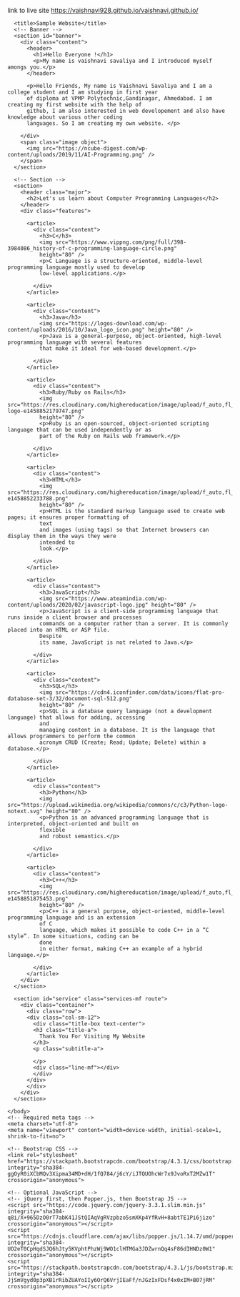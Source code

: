 link to live site https://vaishnavi928.github.io/vaishnavi.github.io/
<!doctype html>
<html lang="en">
  <head>
    <body id="page-top">

      <title>Sample Website</title>
      <!-- Banner -->
      <section id="banner">
        <div class="content">
          <header>
            <h1>Hello Everyone !</h1>
            <p>My name is vaishnavi savaliya and I introduced myself amongs you.</p>
          </header>
  
          <p>Hello Friends, My name is Vaishnavi Savaliya and I am a college student and I am studying in first year
          of diploma at VPMP Polytechnic,Gandinagar, Ahmedabad. I am creating my first website with the help of
          github, I am also interested in web developement and also have knowledge about various other coding
          languages. So I am creating my own website. </p>
  
        </div>
        <span class="image object">
          <img src="https://ncube-digest.com/wp-content/uploads/2019/11/AI-Programming.png" />
        </span>
      </section>
  
      <!-- Section -->
      <section>
        <header class="major">
          <h2>Let's us learn about Computer Programming Languages</h2>
        </header>
        <div class="features">
  
          <article>
            <div class="content">
              <h3>C</h3>
              <img src="https://www.vippng.com/png/full/398-3984086_history-of-c-programming-language-circle.png"
              height="80" />
              <p>C Language is a structure-oriented, middle-level programming language mostly used to develop
              low-level applications.</p>
  
            </div>
          </article>
  
          <article>
            <div class="content">
              <h3>Java</h3>
              <img src="https://logos-download.com/wp-content/uploads/2016/10/Java_logo_icon.png" height="80" />
              <p>Java is a general-purpose, object-oriented, high-level programming language with several features
              that make it ideal for web-based development.</p>
  
            </div>
          </article>
  
          <article>
            <div class="content">
              <h3>Ruby/Ruby on Rails</h3>
              <img src="https://res.cloudinary.com/highereducation/image/upload/f_auto,fl_lossy,q_auto:eco/v1/ComputerScience.org/2015/10/ruby-logo-e1458852179747.png"
              height="80" />
              <p>Ruby is an open-sourced, object-oriented scripting language that can be used independently or as
              part of the Ruby on Rails web framework.</p>
  
            </div>
          </article>
  
          <article>
            <div class="content">
              <h3>HTML</h3>
              <img src="https://res.cloudinary.com/highereducation/image/upload/f_auto,fl_lossy,q_auto:eco/v1/ComputerScience.org/2015/10/HTML5_logo-e1458852233788.png"
              height="80" />
              <p>HTML is the standard markup language used to create web pages; it ensures proper formatting of
              text
              and images (using tags) so that Internet browsers can display them in the ways they were
              intended to
              look.</p>
  
            </div>
          </article>
  
          <article>
            <div class="content">
              <h3>JavaScript</h3>
              <img src="https://www.ateamindia.com/wp-content/uploads/2020/02/javascript-logo.jpg" height="80" />
              <p>JavaScript is a client-side programming language that runs inside a client browser and processes
              commands on a computer rather than a server. It is commonly placed into an HTML or ASP file.
              Despite
              its name, JavaScript is not related to Java.</p>
  
            </div>
          </article>
  
          <article>
            <div class="content">
              <h3>SQL</h3>
              <img src="https://cdn4.iconfinder.com/data/icons/flat-pro-database-set-3/32/document-sql-512.png"
              height="80" />
              <p>SQL is a database query language (not a development language) that allows for adding, accessing
              and
              managing content in a database. It is the language that allows programmers to perform the common
              acronym CRUD (Create; Read; Update; Delete) within a database.</p>
  
            </div>
          </article>
  
          <article>
            <div class="content">
              <h3>Python</h3>
              <img src="https://upload.wikimedia.org/wikipedia/commons/c/c3/Python-logo-notext.svg" height="80" />
              <p>Python is an advanced programming language that is interpreted, object-oriented and built on
              flexible
              and robust semantics.</p>
  
            </div>
          </article>
  
          <article>
            <div class="content">
              <h3>C++</h3>
              <img src="https://res.cloudinary.com/highereducation/image/upload/f_auto,fl_lossy,q_auto:eco/v1/ComputerScience.org/2015/10/cplusplus-e1458851875453.png"
              height="80" />
              <p>C++ is a general purpose, object-oriented, middle-level programming language and is an extension
              of C
              language, which makes it possible to code C++ in a “C style”. In some situations, coding can be
              done
              in either format, making C++ an example of a hybrid language.</p>
  
            </div>
          </article>
        </div>	
      </section>	
  
      <section id="service" class="services-mf route">
        <div class="container">
          <div class="row">
          <div class="col-sm-12">
            <div class="title-box text-center">
            <h3 class="title-a">
              Thank You For Visiting My Website 
            </h3>
            <p class="subtitle-a">
              
            </p>
            <div class="line-mf"></div>
            </div>
          </div>
          </div>
        </div>
      </section>	
  
    </body>
    <!-- Required meta tags -->
    <meta charset="utf-8">
    <meta name="viewport" content="width=device-width, initial-scale=1, shrink-to-fit=no">

    <!-- Bootstrap CSS -->
    <link rel="stylesheet" href="https://stackpath.bootstrapcdn.com/bootstrap/4.3.1/css/bootstrap.min.css" integrity="sha384-ggOyR0iXCbMQv3Xipma34MD+dH/1fQ784/j6cY/iJTQUOhcWr7x9JvoRxT2MZw1T" crossorigin="anonymous">
  </head>
  <body>
      
    <!-- Optional JavaScript -->
    <!-- jQuery first, then Popper.js, then Bootstrap JS -->
    <script src="https://code.jquery.com/jquery-3.3.1.slim.min.js" integrity="sha384-q8i/X+965DzO0rT7abK41JStQIAqVgRVzpbzo5smXKp4YfRvH+8abtTE1Pi6jizo" crossorigin="anonymous"></script>
    <script src="https://cdnjs.cloudflare.com/ajax/libs/popper.js/1.14.7/umd/popper.min.js" integrity="sha384-UO2eT0CpHqdSJQ6hJty5KVphtPhzWj9WO1clHTMGa3JDZwrnQq4sF86dIHNDz0W1" crossorigin="anonymous"></script>
    <script src="https://stackpath.bootstrapcdn.com/bootstrap/4.3.1/js/bootstrap.min.js" integrity="sha384-JjSmVgyd0p3pXB1rRibZUAYoIIy6OrQ6VrjIEaFf/nJGzIxFDsf4x0xIM+B07jRM" crossorigin="anonymous"></script>
  </body>
</html>

